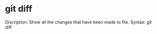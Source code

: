 # git diff

Discription: Show all the changes that have been made to file.
Syntax: git diff <file name>